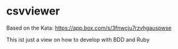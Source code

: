 # csvviewer
Based on the Kata: https://app.box.com/s/3fnwcju7rzvhgauspwse

This ist just a view on how to develop with BDD and Ruby
